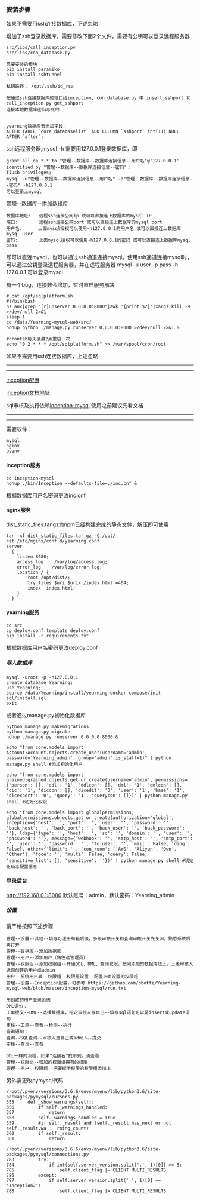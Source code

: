 ### 安装步骤

如果不需要用ssh连接数据库，下述忽略

增加了ssh登录数据库，需要修改下面2个文件，需要有公钥可以登录远程服务器

```
src/libs/call_inception.py
src/libs/con_database.py

需要安装的模块
pip install paramiko
pip install sshtunnel

私钥路径： /opt/.ssh/id_rsa

把通过ssh连接数据库的端口给inception, con_database.py 中 insert_sshport 和 call_inception.py get_sshport
连接本地数据库密码写死的


yearning数据库表添加字段：
ALTER TABLE `core_databaselist` ADD COLUMN `sshport` int(11) NULL AFTER `after`;
```

ssh远程服务器,mysql -h 需要用127.0.0.1登录数据库，即

```
grant all on *.* to "管理--数据库--数据库连接信息--用户名"@'127.0.0.1' identified by "管理--数据库--数据库连接信息--密码"；
flush privileges;
mysql -u"管理--数据库--数据库连接信息--用户名" -p"管理--数据库--数据库连接信息--密码" -h127.0.0.1
可以登录上mysql
```

管理--数据库--添加数据库

```
数据库地址:   远程ssh连接公网ip 或可以直接连上数据库的mysql IP
端口:        远程ssh连接公网port 或可以直接连上数据库的mysql port
用户名:      上面mysql授权可以使用-h127.0.0.1的用户名 或可以直接连上数据库mysql user
密码:        上面mysql授权可以使用-h127.0.0.1的密码 或可以直接连上数据库mysql pass
```

即可以直连mysql，也可以通过ssh通道连接mysql。使用ssh通道连接mysql时，可以通过公钥登录远程服务器，并在远程服务器
mysql -u user -p pass -h 127.0.0.1 可以登录mysql

有一个bug，连接数会增加，暂时重启服务解决

```
# cat /opt/sqlplatform.sh 
#!/bin/bash
ps aux|grep "[r]unserver 0.0.0.0:8000"|awk '{print $2}'|xargs kill -9 >/dev/null 2>&1
sleep 1
cd /data/Yearning-mysql-web/src/
nohup python ./manage.py runserver 0.0.0.0:8000 >/dev/null 2>&1 &

#crontab每天凌晨2点重启一次
echo "0 2 * * * /opt/sqlplatform.sh" >> /var/spool/cron/root
```

如果不需要用ssh连接数据库，上述忽略

-----------------
-----------------

[inception配置](https://github.com/bbotte/Yearning-mysql-web/blob/master/inception-mysql/run.txt)

[inception文档地址](https://github.com/bbotte/inception-document)

sql审核及执行依赖[inception-mysql](https://github.com/bbotte/inception-mysql),使用之前建议先看文档

-----------------
-----------------

需要软件：

```
mysql
nginx
pyenv
```

#### inception服务

```
cd inception-mysql
nohup ./bin/Inception --defaults-file=./inc.cnf &
```

根据数据库用户名密码更改inc.cnf

#### nginx服务

dist_static_files.tar.gz为npm已经构建完成的静态文件，解压即可使用

```
tar -xf dist_static_files.tar.gz -C /opt/
cat /etc/nginx/conf.d/yearning.conf
server
  {
    listen 8080;
    access_log    /var/log/access.log;
    error_log    /var/log/error.log;
    location / { 
        root /opt/dist/;
        try_files $uri $uri/ /index.html =404; 
        index  index.html; 
    } 
  }
```

#### yearning服务

```
cd src
cp deploy.conf.template deploy.conf
pip install -r requirements.txt
```

根据数据库用户名密码更改deploy.conf

##### 导入数据库

```
mysql -uroot -p -h127.0.0.1
create database Yearning;
use Yearning;
source /data/Yearning/install/yearning-docker-compose/init-sql/install.sql
exit
```

或者通过manage.py初始化数据库

```
python manage.py makemigrations
python manage.py migrate
nohup ./manage.py runserver 0.0.0.0:8000 &

echo "from core.models import Account;Account.objects.create_user(username='admin', password='Yearning_admin', group='admin',is_staff=1)" | python manage.py shell #添加初始化用户

echo "from core.models import grained;grained.objects.get_or_create(username='admin', permissions={'person': [], 'ddl': '1', 'ddlcon': [], 'dml': '1', 'dmlcon': [], 'dic': '1', 'diccon': [], 'dicedit': '0', 'user': '1', 'base': '1', 'dicexport': '0', 'query': '1', 'querycon': []})" | python manage.py shell #初始化权限

echo "from core.models import globalpermissions; globalpermissions.objects.get_or_create(authorization='global', inception={'host': '', 'port': '', 'user': '', 'password': '', 'back_host': '', 'back_port': '', 'back_user': '', 'back_password': ''}, ldap={'type': '', 'host': '', 'sc': '', 'domain': '', 'user': '', 'password': ''}, message={'webhook': '', 'smtp_host': '', 'smtp_port': '', 'user': '', 'password': '', 'to_user': '', 'mail': False, 'ding': False}, other={'limit': '', 'con_room': ['AWS', 'Aliyun', 'Own', 'Other'], 'foce': '', 'multi': False, 'query': False, 'sensitive_list': [], 'sensitive': ''})" | python manage.py shell #初始化动态配置信息
```

#### 登录后台

http://192.168.0.1:8080   默认账号：admin，默认密码：Yearning_admin

##### 设置

请严格按照下述步骤

```
管理--设置--其他--填写可注册邮箱后缀，多级审核开关和查询审核开关先关闭，熟悉系统后再打开
管理--数据库--添加数据库
管理--用户--添加用户（角色选管理员）
管理--权限组--添加权限组--开通DDL、DML、查询权限，把刚添加的数据库选上，上级审核人选刚创建的用户或admin
用户--系统用户表--权限组--权限组设置--配置上面设置的权限组
管理--设置--Inception配置，可参考 https://github.com/bbotte/Yearning-mysql-web/blob/master/inception-mysql/run.txt

用创建的用户登录系统
DML语句：
工单提交--DML--选择数据库，指定审核人写自己--填写sql语句可以是insert或update语句
审核--工单--查看--检测--执行
查询语句：
查询--SQL查询--审核人选自己或admin--提交
审核--查询--查看

DDL一样的流程，如果"连接名"找不到，请查看
管理--权限组--增加的权限组拥有的权限
管理--用户--权限组--把要赋予权限的权限组添加上
```


另外需更改pymysql代码

```
/root/.pyenv/versions/3.6.6/envs/myenv/lib/python3.6/site-packages/pymysql/cursors.py
355     def _show_warnings(self):
356         if self._warnings_handled:
357             return
358         self._warnings_handled = True
359         #if self._result and (self._result.has_next or not self._result.wa    rning_count):
360         if self._result:
361             return
```

```
/root/.pyenv/versions/3.6.6/envs/myenv/lib/python3.6/site-packages/pymysql/connections.py
783         try:
784             if int(self.server_version.split('.', 1)[0]) >= 5:
785                 self.client_flag |= CLIENT.MULTI_RESULTS
786         except:
787             if self.server_version.split('.', 1)[0] == 'Inception2':
788                 self.client_flag |= CLIENT.MULTI_RESULTS
```


